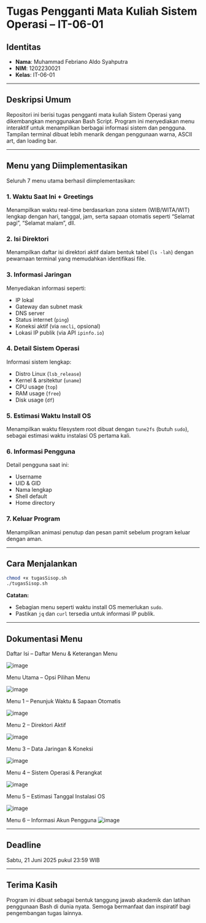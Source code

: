 # Tugas Pengganti Mata Kuliah Sistem Operasi – IT-06-01

## Identitas

- **Nama**: Muhammad Febriano Aldo Syahputra
- **NIM**: 1202230021
- **Kelas**: IT-06-01

---

## Deskripsi Umum

Repositori ini berisi tugas pengganti mata kuliah Sistem Operasi yang dikembangkan menggunakan Bash Script. Program ini menyediakan menu interaktif untuk menampilkan berbagai informasi sistem dan pengguna. Tampilan terminal dibuat lebih menarik dengan penggunaan warna, ASCII art, dan loading bar.

---

## Menu yang Diimplementasikan

Seluruh 7 menu utama berhasil diimplementasikan:

### 1. Waktu Saat Ini + Greetings

Menampilkan waktu real-time berdasarkan zona sistem (WIB/WITA/WIT) lengkap dengan hari, tanggal, jam, serta sapaan otomatis seperti “Selamat pagi”, “Selamat malam”, dll.

### 2. Isi Direktori

Menampilkan daftar isi direktori aktif dalam bentuk tabel (`ls -lah`) dengan pewarnaan terminal yang memudahkan identifikasi file.

### 3. Informasi Jaringan

Menyediakan informasi seperti:

- IP lokal
- Gateway dan subnet mask
- DNS server
- Status internet (`ping`)
- Koneksi aktif (via `nmcli`, opsional)
- Lokasi IP publik (via API `ipinfo.io`)

### 4. Detail Sistem Operasi

Informasi sistem lengkap:

- Distro Linux (`lsb_release`)
- Kernel & arsitektur (`uname`)
- CPU usage (`top`)
- RAM usage (`free`)
- Disk usage (`df`)

### 5. Estimasi Waktu Install OS

Menampilkan waktu filesystem root dibuat dengan `tune2fs` (butuh `sudo`), sebagai estimasi waktu instalasi OS pertama kali.

### 6. Informasi Pengguna

Detail pengguna saat ini:

- Username
- UID & GID
- Nama lengkap
- Shell default
- Home directory

### 7. Keluar Program

Menampilkan animasi penutup dan pesan pamit sebelum program keluar dengan aman.

---

## Cara Menjalankan

```bash
chmod +x tugasSisop.sh
./tugasSisop.sh
```

**Catatan:**

- Sebagian menu seperti waktu install OS memerlukan `sudo`.
- Pastikan `jq` dan `curl` tersedia untuk informasi IP publik.

---

## Dokumentasi Menu 
Daftar Isi – Daftar Menu & Keterangan Menu

![image](https://github.com/user-attachments/assets/2b30938c-cf7e-4b14-a055-e29b9b6c13aa)

Menu Utama – Opsi Pilihan Menu

![image](https://github.com/user-attachments/assets/7280f644-91de-4478-b210-aba813280c9b)

Menu 1 – Penunjuk Waktu & Sapaan Otomatis

![image](https://github.com/user-attachments/assets/6dea6d1e-31c1-4c38-99ac-b9c63af1f300)

Menu 2 – Direktori Aktif

![image](https://github.com/user-attachments/assets/3f903384-04c5-44a0-9df9-dcff1510c22d)

Menu 3 – Data Jaringan & Koneksi

![image](https://github.com/user-attachments/assets/83d82561-1ef3-411e-a8c6-042b48660318)

Menu 4 – Sistem Operasi & Perangkat

![image](https://github.com/user-attachments/assets/2f6dc91b-0895-41ac-8f11-853496110984)

Menu 5 – Estimasi Tanggal Instalasi OS

![image](https://github.com/user-attachments/assets/2bef3ed8-389d-4b5d-aeaf-cbf0ebe6debc)

Menu 6 – Informasi Akun Pengguna
![image](https://github.com/user-attachments/assets/b24c041e-e3d3-4e09-9e80-4289ba64a024)

---

## Deadline

Sabtu, 21 Juni 2025 pukul 23:59 WIB

---

## Terima Kasih

Program ini dibuat sebagai bentuk tanggung jawab akademik dan latihan penggunaan Bash di dunia nyata. Semoga bermanfaat dan inspiratif bagi pengembangan tugas lainnya.

